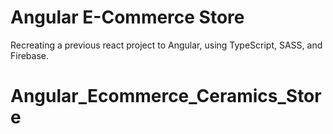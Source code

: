 # Angular E-Commerce Store

Recreating a previous react project to Angular, using TypeScript, SASS, and Firebase. 



# Angular_Ecommerce_Ceramics_Store
